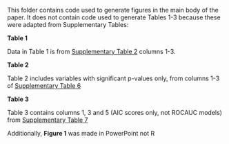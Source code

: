 This folder contains code used to generate figures in the main body of the paper. It does not contain code used to generate Tables 1-3 because these were adapted from Supplementary Tables:

**Table 1**</p>
Data in Table 1 is from <a href='https://github.com/bethan-mallabar-rimmer/CRC_IRM/blob/main/tables_and_figures/supplementary/sup_table_2'>Supplementary Table 2</a> columns 1-3.</p>

**Table 2**</p>
Table 2 includes variables with significant p-values only, from columns 1-3 of <a href='https://github.com/bethan-mallabar-rimmer/CRC_IRM/blob/main/tables_and_figures/supplementary/sup_table_6'>Supplementary Table 6</a>

**Table 3**</p>
Table 3 contains columns 1, 3 and 5 (AIC scores only, not ROCAUC models) from <a href='https://github.com/bethan-mallabar-rimmer/CRC_IRM/blob/main/tables_and_figures/supplementary/sup_table_7'>Supplementary Table 7</a>

Additionally, **Figure 1** was made in PowerPoint not R
